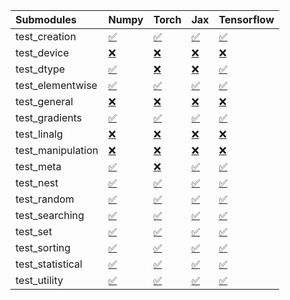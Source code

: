 | Submodules        | Numpy                                                                                                                           | Torch                                                                                                                           | Jax                                                                                                                             | Tensorflow                                                                                                                      |
|:------------------|:--------------------------------------------------------------------------------------------------------------------------------|:--------------------------------------------------------------------------------------------------------------------------------|:--------------------------------------------------------------------------------------------------------------------------------|:--------------------------------------------------------------------------------------------------------------------------------|
| test_creation     | <a href="https://github.com/unifyai/ivy/runs/7945923182?check_suite_focus=true" rel="noopener noreferrer" target="_blank">✅</a> | <a href="https://github.com/unifyai/ivy/runs/7945924569?check_suite_focus=true" rel="noopener noreferrer" target="_blank">✅</a> | <a href="https://github.com/unifyai/ivy/runs/7945926054?check_suite_focus=true" rel="noopener noreferrer" target="_blank">✅</a> | <a href="https://github.com/unifyai/ivy/runs/7945927702?check_suite_focus=true" rel="noopener noreferrer" target="_blank">✅</a> |
| test_device       | <a href="https://github.com/unifyai/ivy/runs/7945923258?check_suite_focus=true" rel="noopener noreferrer" target="_blank">❌</a> | <a href="https://github.com/unifyai/ivy/runs/7945924653?check_suite_focus=true" rel="noopener noreferrer" target="_blank">❌</a> | <a href="https://github.com/unifyai/ivy/runs/7945926151?check_suite_focus=true" rel="noopener noreferrer" target="_blank">❌</a> | <a href="https://github.com/unifyai/ivy/runs/7945927787?check_suite_focus=true" rel="noopener noreferrer" target="_blank">❌</a> |
| test_dtype        | <a href="https://github.com/unifyai/ivy/runs/7945923320?check_suite_focus=true" rel="noopener noreferrer" target="_blank">✅</a> | <a href="https://github.com/unifyai/ivy/runs/7945924728?check_suite_focus=true" rel="noopener noreferrer" target="_blank">❌</a> | <a href="https://github.com/unifyai/ivy/runs/7945926276?check_suite_focus=true" rel="noopener noreferrer" target="_blank">❌</a> | <a href="https://github.com/unifyai/ivy/runs/7945927872?check_suite_focus=true" rel="noopener noreferrer" target="_blank">✅</a> |
| test_elementwise  | <a href="https://github.com/unifyai/ivy/runs/7945923395?check_suite_focus=true" rel="noopener noreferrer" target="_blank">✅</a> | <a href="https://github.com/unifyai/ivy/runs/7945924804?check_suite_focus=true" rel="noopener noreferrer" target="_blank">✅</a> | <a href="https://github.com/unifyai/ivy/runs/7945926379?check_suite_focus=true" rel="noopener noreferrer" target="_blank">✅</a> | <a href="https://github.com/unifyai/ivy/runs/7945927978?check_suite_focus=true" rel="noopener noreferrer" target="_blank">✅</a> |
| test_general      | <a href="https://github.com/unifyai/ivy/runs/7945923476?check_suite_focus=true" rel="noopener noreferrer" target="_blank">❌</a> | <a href="https://github.com/unifyai/ivy/runs/7945924880?check_suite_focus=true" rel="noopener noreferrer" target="_blank">❌</a> | <a href="https://github.com/unifyai/ivy/runs/7945926510?check_suite_focus=true" rel="noopener noreferrer" target="_blank">❌</a> | <a href="https://github.com/unifyai/ivy/runs/7945928107?check_suite_focus=true" rel="noopener noreferrer" target="_blank">❌</a> |
| test_gradients    | <a href="https://github.com/unifyai/ivy/runs/7945923556?check_suite_focus=true" rel="noopener noreferrer" target="_blank">✅</a> | <a href="https://github.com/unifyai/ivy/runs/7945924932?check_suite_focus=true" rel="noopener noreferrer" target="_blank">✅</a> | <a href="https://github.com/unifyai/ivy/runs/7945926667?check_suite_focus=true" rel="noopener noreferrer" target="_blank">✅</a> | <a href="https://github.com/unifyai/ivy/runs/7945928233?check_suite_focus=true" rel="noopener noreferrer" target="_blank">✅</a> |
| test_linalg       | <a href="https://github.com/unifyai/ivy/runs/7945923656?check_suite_focus=true" rel="noopener noreferrer" target="_blank">❌</a> | <a href="https://github.com/unifyai/ivy/runs/7945925003?check_suite_focus=true" rel="noopener noreferrer" target="_blank">❌</a> | <a href="https://github.com/unifyai/ivy/runs/7945926752?check_suite_focus=true" rel="noopener noreferrer" target="_blank">❌</a> | <a href="https://github.com/unifyai/ivy/runs/7945928388?check_suite_focus=true" rel="noopener noreferrer" target="_blank">❌</a> |
| test_manipulation | <a href="https://github.com/unifyai/ivy/runs/7945923730?check_suite_focus=true" rel="noopener noreferrer" target="_blank">❌</a> | <a href="https://github.com/unifyai/ivy/runs/7945925106?check_suite_focus=true" rel="noopener noreferrer" target="_blank">❌</a> | <a href="https://github.com/unifyai/ivy/runs/7945926856?check_suite_focus=true" rel="noopener noreferrer" target="_blank">❌</a> | <a href="https://github.com/unifyai/ivy/runs/7945928542?check_suite_focus=true" rel="noopener noreferrer" target="_blank">❌</a> |
| test_meta         | <a href="https://github.com/unifyai/ivy/runs/7945923814?check_suite_focus=true" rel="noopener noreferrer" target="_blank">✅</a> | <a href="https://github.com/unifyai/ivy/runs/7945925176?check_suite_focus=true" rel="noopener noreferrer" target="_blank">❌</a> | <a href="https://github.com/unifyai/ivy/runs/7945926949?check_suite_focus=true" rel="noopener noreferrer" target="_blank">✅</a> | <a href="https://github.com/unifyai/ivy/runs/7945928643?check_suite_focus=true" rel="noopener noreferrer" target="_blank">✅</a> |
| test_nest         | <a href="https://github.com/unifyai/ivy/runs/7945923911?check_suite_focus=true" rel="noopener noreferrer" target="_blank">✅</a> | <a href="https://github.com/unifyai/ivy/runs/7945925278?check_suite_focus=true" rel="noopener noreferrer" target="_blank">✅</a> | <a href="https://github.com/unifyai/ivy/runs/7945927041?check_suite_focus=true" rel="noopener noreferrer" target="_blank">✅</a> | <a href="https://github.com/unifyai/ivy/runs/7945928789?check_suite_focus=true" rel="noopener noreferrer" target="_blank">✅</a> |
| test_random       | <a href="https://github.com/unifyai/ivy/runs/7945924019?check_suite_focus=true" rel="noopener noreferrer" target="_blank">✅</a> | <a href="https://github.com/unifyai/ivy/runs/7945925406?check_suite_focus=true" rel="noopener noreferrer" target="_blank">✅</a> | <a href="https://github.com/unifyai/ivy/runs/7945927126?check_suite_focus=true" rel="noopener noreferrer" target="_blank">✅</a> | <a href="https://github.com/unifyai/ivy/runs/7945928883?check_suite_focus=true" rel="noopener noreferrer" target="_blank">✅</a> |
| test_searching    | <a href="https://github.com/unifyai/ivy/runs/7945924110?check_suite_focus=true" rel="noopener noreferrer" target="_blank">✅</a> | <a href="https://github.com/unifyai/ivy/runs/7945925495?check_suite_focus=true" rel="noopener noreferrer" target="_blank">✅</a> | <a href="https://github.com/unifyai/ivy/runs/7945927222?check_suite_focus=true" rel="noopener noreferrer" target="_blank">✅</a> | <a href="https://github.com/unifyai/ivy/runs/7945928973?check_suite_focus=true" rel="noopener noreferrer" target="_blank">✅</a> |
| test_set          | <a href="https://github.com/unifyai/ivy/runs/7945924208?check_suite_focus=true" rel="noopener noreferrer" target="_blank">✅</a> | <a href="https://github.com/unifyai/ivy/runs/7945925607?check_suite_focus=true" rel="noopener noreferrer" target="_blank">✅</a> | <a href="https://github.com/unifyai/ivy/runs/7945927337?check_suite_focus=true" rel="noopener noreferrer" target="_blank">✅</a> | <a href="https://github.com/unifyai/ivy/runs/7945929051?check_suite_focus=true" rel="noopener noreferrer" target="_blank">✅</a> |
| test_sorting      | <a href="https://github.com/unifyai/ivy/runs/7945924290?check_suite_focus=true" rel="noopener noreferrer" target="_blank">✅</a> | <a href="https://github.com/unifyai/ivy/runs/7945925734?check_suite_focus=true" rel="noopener noreferrer" target="_blank">✅</a> | <a href="https://github.com/unifyai/ivy/runs/7945927427?check_suite_focus=true" rel="noopener noreferrer" target="_blank">✅</a> | <a href="https://github.com/unifyai/ivy/runs/7945929132?check_suite_focus=true" rel="noopener noreferrer" target="_blank">✅</a> |
| test_statistical  | <a href="https://github.com/unifyai/ivy/runs/7945924401?check_suite_focus=true" rel="noopener noreferrer" target="_blank">✅</a> | <a href="https://github.com/unifyai/ivy/runs/7945925831?check_suite_focus=true" rel="noopener noreferrer" target="_blank">✅</a> | <a href="https://github.com/unifyai/ivy/runs/7945927490?check_suite_focus=true" rel="noopener noreferrer" target="_blank">✅</a> | <a href="https://github.com/unifyai/ivy/runs/7945929214?check_suite_focus=true" rel="noopener noreferrer" target="_blank">✅</a> |
| test_utility      | <a href="https://github.com/unifyai/ivy/runs/7945924496?check_suite_focus=true" rel="noopener noreferrer" target="_blank">✅</a> | <a href="https://github.com/unifyai/ivy/runs/7945925939?check_suite_focus=true" rel="noopener noreferrer" target="_blank">✅</a> | <a href="https://github.com/unifyai/ivy/runs/7945927595?check_suite_focus=true" rel="noopener noreferrer" target="_blank">✅</a> | <a href="https://github.com/unifyai/ivy/runs/7945929290?check_suite_focus=true" rel="noopener noreferrer" target="_blank">✅</a> |